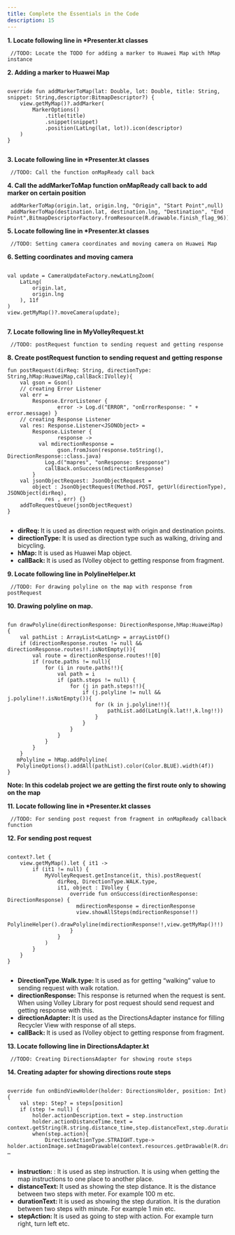```yaml
---
title: Complete the Essentials in the Code 
description: 15
---
```


<p><strong>1. Locate following line in *Presenter.kt classes </strong></p>
<pre><div id="copy-button10" class="copy-btn" title="Copy" onclick="copyCode(this.id)"></div><code> //TODO: Locate the TODO for adding a marker to Huawei Map with hMap instance<span class="pln">
</span></code></pre>
<p><strong>2. Adding a marker to Huawei Map</strong></p>
<pre><div id="copy-button11" class="copy-btn" title="Copy" onclick="copyCode(this.id)"></div><code>
override fun addMarkerToMap(lat: Double, lot: Double, title: String, snippet: String,descriptor:BitmapDescriptor?) {
    view.getMyMap()?.addMarker(
        MarkerOptions()
            .title(title)
            .snippet(snippet)
            .position(LatLng(lat, lot)).icon(descriptor)
    )
}
<span class="pln">
</span></code></pre>

<p><strong>3. Locate following line in *Presenter.kt classes</strong></p>
<pre><div id="copy-button12" class="copy-btn" title="Copy" onclick="copyCode(this.id)"></div><code> //TODO: Call the function onMapReady call back<span class="pln">
</span></code></pre>
<p><strong>4. Call the addMarkerToMap function onMapReady call back to add marker on certain position</strong></p>
<pre><div id="copy-button13" class="copy-btn" title="Copy" onclick="copyCode(this.id)"></div><code> addMarkerToMap(origin.lat, origin.lng, "Origin", "Start Point",null)
 addMarkerToMap(destination.lat, destination.lng, "Destination", "End Point",BitmapDescriptorFactory.fromResource(R.drawable.finish_flag_96))<span class="pln">
</span></code></pre>

<p><strong>5. Locate following line in *Presenter.kt classes</strong></p>
<pre><div id="copy-button19" class="copy-btn" title="Copy" onclick="copyCode(this.id)"></div><code> //TODO: Setting camera coordinates and moving camera on Huawei Map<span class="pln">
</span></code></pre>
<p><strong>6. Setting coordinates and moving camera</strong></p>
<pre><div id="copy-button20" class="copy-btn" title="Copy" onclick="copyCode(this.id)"></div><code>
val update = CameraUpdateFactory.newLatLngZoom(
    LatLng(
        origin.lat,
        origin.lng
    ), 11f
)
view.getMyMap()?.moveCamera(update);
<span class="pln">
</span></code></pre>

<p><strong>7. Locate following line in MyVolleyRequest.kt</strong></p>
<pre><div id="copy-button21" class="copy-btn" title="Copy" onclick="copyCode(this.id)"></div><code> //TODO: postRequest function to sending request and getting response <span class="pln">
</span></code></pre>
<p><strong>8. Create postRequest function to sending request and getting response</strong></p>
<pre><div id="copy-button22" class="copy-btn" title="Copy" onclick="copyCode(this.id)"></div><code>fun postRequest(dirReq: String, directionType: String,hMap:HuaweiMap,callBack:IVolley){
    val gson = Gson()
    // creating Error Listener
    val err =
        Response.ErrorListener {
                error -> Log.d("ERROR", "onErrorResponse: " + error.message) }
    // creating Response Listener
    val res: Response.Listener&lt;JSONObject&gt; =
        Response.Listener {
                response ->
          val mdirectionResponse =
                gson.fromJson(response.toString(), DirectionResponse::class.java)
            Log.d("mapres", "onResponse: $response")
            callBack.onSuccess(mdirectionResponse)
        }
    val jsonObjectRequest: JsonObjectRequest =
        object : JsonObjectRequest(Method.POST, getUrl(directionType), JSONObject(dirReq),
            res , err) {}
    addToRequestQueue(jsonObjectRequest)
}
<span class="pln">
</span></code></pre>
<span class="pln">
</span>
<ul>
  <li><strong>dirReq: </strong>It is used as direction request with origin and destination points.</li>
  <li><strong>directionType: </strong>It is used as direction type such as walking, driving and bicycling.</li>
  <li><strong>hMap: </strong>It is used as Huawei Map object.</li>
  <li><strong>callBack: </strong>It is used as IVolley object to getting response from fragment.</li>
</ul>
<span class="pln">
</span>
<p><strong>9. Locate following line in PolylineHelper.kt</strong></p>
<pre><div id="copy-button23" class="copy-btn" title="Copy" onclick="copyCode(this.id)"></div><code> //TODO: For drawing polyline on the map with response from postRequest<span class="pln">
</span></code></pre>
<p><strong>10. Drawing polyline on map.</strong></p>
<pre><div id="copy-button24" class="copy-btn" title="Copy" onclick="copyCode(this.id)"></div><code>
fun drawPolyline(directionResponse: DirectionResponse,hMap:HuaweiMap) {
    val pathList : ArrayList&lt;LatLng&gt; = arrayListOf()
    if (directionResponse.routes != null && directionResponse.routes!!.isNotEmpty()){
        val route = directionResponse.routes!![0]
        if (route.paths != null){
            for (i in route.paths!!){
                val path = i
                if (path.steps != null) {
                    for (j in path.steps!!){
                        if (j.polyline != null && j.polyline!!.isNotEmpty()){
                            for (k in j.polyline!!){
                                pathList.add(LatLng(k.lat!!,k.lng!!))
                            }
                        }
                    }
                }
            }
        }
    }
   mPolyline = hMap.addPolyline(
   PolylineOptions().addAll(pathList).color(Color.BLUE).width(4f))
}
<span class="pln"></span></code></pre>
<aside class="special">
	<p><strong>Note: In this codelab project we are getting the first route only to showing on the map</strong></p>
</aside>
<p><strong>11. Locate following line in *Presenter.kt classes </strong></p>
<pre><div id="copy-button25" class="copy-btn" title="Copy" onclick="copyCode(this.id)"></div><code> //TODO: For sending post request from fragment in onMapReady callback function <span class="pln">
</span></code></pre>
<p><strong>12. For sending post request</strong></p>
<pre><div id="copy-button26" class="copy-btn" title="Copy" onclick="copyCode(this.id)"></div><code>
context?.let {
    view.getMyMap().let { it1 ->
        if (it1 != null) {
            MyVolleyRequest.getInstance(it, this).postRequest(
                dirReq, DirectionType.WALK.type,
                it1, object : IVolley {
                    override fun onSuccess(directionResponse: DirectionResponse) {
                      mdirectionResponse = directionResponse
                      view.showAllSteps(mdirectionResponse!!)
                      PolylineHelper().drawPolyline(mdirectionResponse!!,view.getMyMap()!!)
                    }
                }
            )
        }
    }
}
<span class="pln">
</span></code></pre>

<ul>
  <li><strong>DirectionType.Walk.type: </strong>It is used as for getting “walking” value to sending request with walk rotation.</li>
  <li><strong>directionResponse: </strong>This response is returned when the request is sent. When using Volley Library for post request should send request and getting response with this.</li>
  <li><strong>directionAdapter: </strong>It is used as the  DirectionsAdapter instance for filling Recycler View with response of all steps.</li>
  <li><strong>callBack: </strong>It is used as IVolley object to getting response from fragment.</li>
</ul>

<p><strong>13. Locate following line in DirectionsAdapter.kt</strong></p>
<pre><div id="copy-button27" class="copy-btn" title="Copy" onclick="copyCode(this.id)"></div><code> //TODO: Creating DirectionsAdapter for showing route steps<span class="pln">
</span></code></pre>
<p><strong>14. Creating adapter for showing directions route steps</strong></p>
<pre><div id="copy-button28" class="copy-btn" title="Copy" onclick="copyCode(this.id)"></div><code>
override fun onBindViewHolder(holder: DirectionsHolder, position: Int) {
    val step: Step? = steps[position]
    if (step != null) {
        holder.actionDescription.text = step.instruction
        holder.actionDistanceTime.text = context.getString(R.string.distance_time,step.distanceText,step.durationText)
        when(step.action){
            DirectionActionType.STRAIGHT.type-> holder.actionImage.setImageDrawable(context.resources.getDrawable(R.drawable.ic_go,null))
…
<span class="pln">
</span></code></pre>

<ul>
  <li><strong>instruction: </strong>: It is used as step instruction. It is using when getting the map instructions to one place to another place.</li>
  <li><strong>distanceText: </strong>It used as showing the step distance. It is the distance between two steps with meter. For example 100 m etc.</li>
  <li><strong>durationText: </strong>It is used as showing the step duration. It is the duration between two steps with minute. For example 1 min etc.</li>
  <li><strong>stepAction: </strong>It is used as going to step with action. For example turn right, turn left etc.</li>
</ul>
</span></code></pre>
